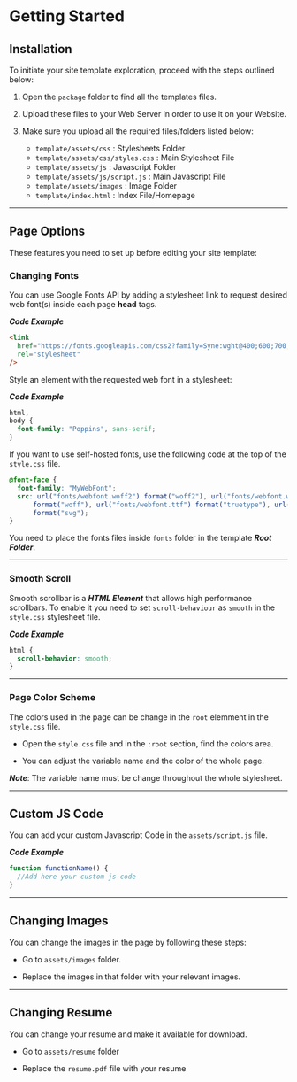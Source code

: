 # Getting Started

## Installation

To initiate your site template exploration, proceed with the steps outlined below:

1.  Open the `package` folder to find all the templates files.

2.  Upload these files to your Web Server in order to use it on your Website.

3.  Make sure you upload all the required files/folders listed below:

    - `template/assets/css` : Stylesheets Folder
    - `template/assets/css/styles.css` : Main Stylesheet File
    - `template/assets/js` : Javascript Folder
    - `template/assets/js/script.js` : Main Javascript File
    - `template/assets/images` : Image Folder
    - `template/index.html` : Index File/Homepage

---

## Page Options

These features you need to set up before editing your site template:

### Changing Fonts

You can use Google Fonts API by adding a stylesheet link to request desired web font(s) inside each page **head** tags.

**_Code Example_**

```html
<link
  href="https://fonts.googleapis.com/css2?family=Syne:wght@400;600;700;800&display=swap"
  rel="stylesheet"
/>
```

Style an element with the requested web font in a stylesheet:

**_Code Example_**

```css
html,
body {
  font-family: "Poppins", sans-serif;
}
```

If you want to use self-hosted fonts, use the following code at the top of the `style.css` file.

```css
@font-face {
  font-family: "MyWebFont";
  src: url("fonts/webfont.woff2") format("woff2"), url("fonts/webfont.woff")
      format("woff"), url("fonts/webfont.ttf") format("truetype"), url("fonts/webfont.svg#svgFontName")
      format("svg");
}
```

You need to place the fonts files inside `fonts` folder in the template **_Root Folder_**.

---

### Smooth Scroll

Smooth scrollbar is a **_HTML Element_** that allows high performance scrollbars. To enable it you need to set `scroll-behaviour` as `smooth` in the `style.css` stylesheet file.

**_Code Example_**

```css
html {
  scroll-behavior: smooth;
}
```

---

### Page Color Scheme

The colors used in the page can be change in the `root` elemment in the `style.css` file.

- Open the `style.css` file and in the `:root` section, find the colors area.

- You can adjust the variable name and the color of the whole page.

**_Note_**: The variable name must be change throughout the whole stylesheet.

---

## Custom JS Code

You can add your custom Javascript Code in the `assets/script.js` file.

**_Code Example_**

```js
function functionName() {
  //Add here your custom js code
}
```

---

## Changing Images

You can change the images in the page by following these steps:

- Go to `assets/images` folder.

- Replace the images in that folder with your relevant images.

---

## Changing Resume

You can change your resume and make it available for download.

- Go to `assets/resume` folder

- Replace the `resume.pdf` file with your resume

